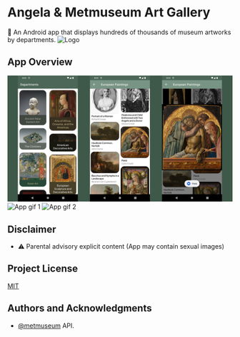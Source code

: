 
# Angela & Metmuseum Art Gallery

🎨 An Android app that displays hundreds of thousands of museum artworks by departments. 
![Logo](https://i.ibb.co/w6dCZq6/placeholder.png)

    
## App Overview

![App screenshot](https://github.com/efeint01/metmuseum_art/blob/master/design/app_overview.png?raw=true)
![App gif 1](https://github.com/efeint01/metmuseum_art/blob/master/design/app1.gif?raw=true)
![App gif 2](https://github.com/efeint01/metmuseum_art/blob/master/design/app2.gif?raw=true)



## Disclaimer

- ⚠️ Parental advisory explicit content (App may contain sexual images) 

## Project License

[MIT](https://choosealicense.com/licenses/mit/)

  
## Authors and Acknowledgments 

- [@metmuseum](https://metmuseum.github.io) API.

  
